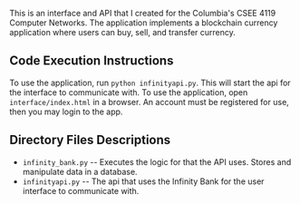 This is an interface and API that I created for the Columbia's CSEE 4119 Computer Networks. The application implements a blockchain currency application where users can buy, sell, and transfer currency.  

## Code Execution Instructions

To use the application, run `python infinityapi.py`. This will start the api for the interface to communicate with. To use the application, open `interface/index.html` in a browser. An account must be registered for use, then you may login to the app. 

## Directory Files Descriptions

- `infinity_bank.py` -- Executes the logic for that the API uses. Stores and manipulate data in a database.
- `infinityapi.py`   -- The api that uses the Infinity Bank for the user interface to communicate with.  
